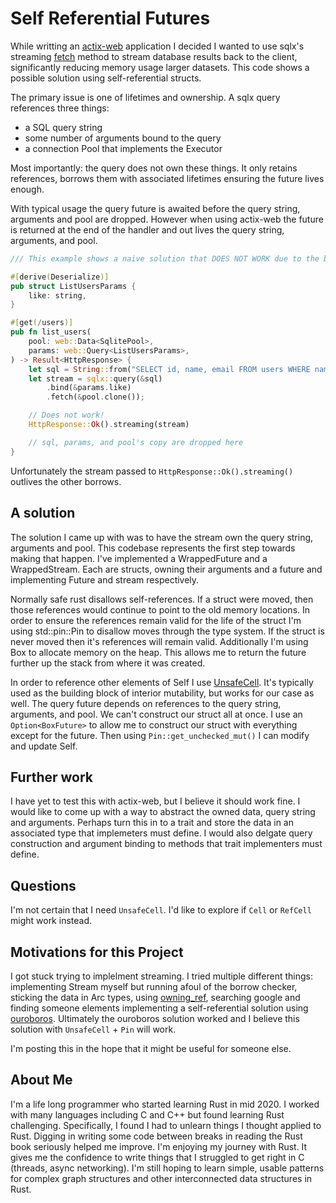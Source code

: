 
# Self Referential Futures

While writting an [actix-web](https://actix.rs/) application I decided I wanted to use
sqlx's streaming [fetch](https://docs.rs/sqlx-core/0.5.11/sqlx_core/query/struct.Query.html#method.fetch)
method to stream database results back to the client, significantly reducing memory usage
larger datasets. This code shows a possible solution using self-referential structs.

The primary issue is one of lifetimes and ownership. A sqlx query references three things:

  * a SQL query string
  * some number of arguments bound to the query
  * a connection Pool that implements the Executor

Most importantly: the query does not own these things. It only retains references, borrows them with
associated lifetimes ensuring the future lives enough.

With typical usage the query future is awaited before the query string, arguments and pool are
dropped. However when using actix-web the future is returned at the end of the handler and out
lives the query string, arguments, and pool.

```rust
/// This example shows a naive solution that DOES NOT WORK due to the borrow checker

#[derive(Deserialize)]
pub struct ListUsersParams {
    like: string,
}

#[get(/users)]
pub fn list_users(
    pool: web::Data<SqlitePool>,
    params: web::Query<ListUsersParams>,
) -> Result<HttpResponse> {
    let sql = String::from("SELECT id, name, email FROM users WHERE name LIKE ?");
    let stream = sqlx::query(&sql)
        .bind(&params.like)
        .fetch(&pool.clone());

    // Does not work!
    HttpResponse::Ok().streaming(stream)

    // sql, params, and pool's copy are dropped here
}
```

Unfortunately the stream passed to `HttpResponse::Ok().streaming()` outlives the other borrows.

## A solution

The solution I came up with was to have the stream own the query string, arguments and pool. This
codebase represents the first step towards making that happen. I've implemented a WrappedFuture and
a WrappedStream. Each are structs, owning their arguments and a future and implementing Future and stream
respectively.

Normally safe rust disallows self-references. If a struct were moved, then those references would continue
to point to the old memory locations. In order to ensure the references remain valid for the life of the
struct I'm using std::pin::Pin to disallow moves through the type system. If the struct is never moved then
it's references will remain valid. Additionally I'm using Box to allocate memory on the heap. This allows me to
return the future further up the stack from where it was created.

In order to reference other elements of Self I use [UnsafeCell](https://doc.rust-lang.org/stable/std/cell/struct.UnsafeCell.html).
It's typically used as the building block of interior mutability, but works for our case as well. The query
future depends on references to the query string, arguments, and pool. We can't construct our struct all at once.
I use an `Option<BoxFuture>` to allow me to construct our struct with everything except for the future. Then using
`Pin::get_unchecked_mut()` I can modify and update Self.

## Further work

I have yet to test this with actix-web, but I believe it should work fine. I would like to come up with a way
to abstract the owned data, query string and arguments. Perhaps turn this in to a trait and store the data in an
associated type that implemeters must define. I would also delgate query construction and argument binding to methods
that trait implementers must define.

## Questions

I'm not certain that I need `UnsafeCell`. I'd like to explore if `Cell` or `RefCell` might work instead.

## Motivations for this Project

I got stuck trying to implelment streaming. I tried multiple different things: implementing Stream myself but
running afoul of the borrow checker, sticking the data in Arc types, using [owning_ref](https://kimundi.github.io/owning-ref-rs/owning_ref/index.html),
searching google and finding someone elements implementing a self-referential solution using [ouroboros](https://docs.rs/ouroboros/0.14.2/ouroboros/index.html).
Ultimately the ouroboros solution worked and I believe this solution with `UnsafeCell` + `Pin` will work.

I'm posting this in the hope that it might be useful for someone else.

## About Me

I'm a life long programmer who started learning Rust in mid 2020. I worked with many languages including C and C++ but found
learning Rust challenging. Specifically, I found I had to unlearn things I thought applied to Rust. Digging in writing some code between
breaks in reading the Rust book seriously helped me improve. I'm enjoying my journey with Rust. It gives me the confidence
to write things that I struggled to get right in C (threads, async networking). I'm still hoping to learn simple, usable patterns
for complex graph structures and other interconnected data structures in Rust.
